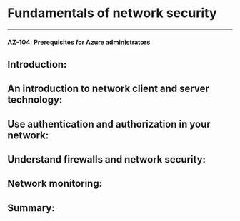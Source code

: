 # Fundamentals of network security
___
#### AZ-104: Prerequisites for Azure administrators

## Introduction: 

## An introduction to network client and server technology: 

## Use authentication and authorization in your network: 

## Understand firewalls and network security:

## Network monitoring: 

## Summary: 


